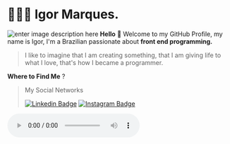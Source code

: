 # 👨🏻‍💻 Igor Marques.

![enter image description here](https://res.cloudinary.com/practicaldev/image/fetch/s--59psmm_e--/c_imagga_scale,f_auto,fl_progressive,h_420,q_auto,w_1000/https://dev-to-uploads.s3.amazonaws.com/i/62tymo1zomi4qdfjgrge.jpg)
**Hello** 🌾
Welcome to my GitHub Profile, my name is Igor, I'm a Brazilian passionate about **front end programming.**

>I like to imagine that I am creating something, that I am giving life to what I love, that's how I became a programmer.
>

**Where to Find Me** ?

> My Social Networks
> 
>  [![Linkedin
> Badge](https://img.shields.io/badge/-LinkedIn-3B23FA?style=flat-square&logo=Linkedin&logoColor=white&link=https://www.linkedin.com/in/igor-marques-47ba5b155/)](https://www.linkedin.com/in/igor-marques-47ba5b155/)
> [![Instagram
> Badge](https://img.shields.io/badge/-Instagram-3B23FA?style=flat-square&logo=Instagram&logoColor=white&link=https://www.instagram.com/igormarques_1973)](https://www.instagram.com/igormarques_1973)

![](filename.mp3)

